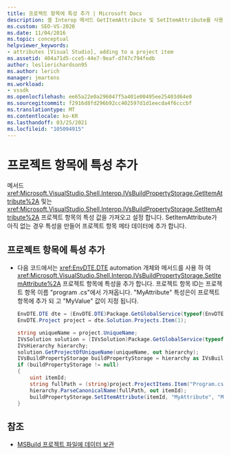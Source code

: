 ```yaml
---
title: 프로젝트 항목에 특성 추가 | Microsoft Docs
description: 셸 Interop 메서드 GetItemAttribute 및 SetItemAttribute를 사용 하 여 Visual Studio에서 프로젝트 항목에 특성을 추가 하는 방법에 대해 알아봅니다.
ms.custom: SEO-VS-2020
ms.date: 11/04/2016
ms.topic: conceptual
helpviewer_keywords:
- attributes [Visual Studio], adding to a project item
ms.assetid: 404a71d5-cce5-44e7-9eaf-d747c794fedb
author: leslierichardson95
ms.author: lerich
manager: jmartens
ms.workload:
- vssdk
ms.openlocfilehash: ee65a22e0a296047f5a401e00495ee25403d64e0
ms.sourcegitcommit: f2916d8fd296b92cc402597d1d1eecda4f6cccbf
ms.translationtype: MT
ms.contentlocale: ko-KR
ms.lasthandoff: 03/25/2021
ms.locfileid: "105094915"
---
```

# <a name="add-an-attribute-to-a-project-item"></a>프로젝트 항목에 특성 추가
메서드 <xref:Microsoft.VisualStudio.Shell.Interop.IVsBuildPropertyStorage.GetItemAttribute%2A> 및는 <xref:Microsoft.VisualStudio.Shell.Interop.IVsBuildPropertyStorage.SetItemAttribute%2A> 프로젝트 항목의 특성 값을 가져오고 설정 합니다. SetItemAttribute가 아직 없는 경우 특성을 만들어 프로젝트 항목 메타 데이터에 추가 합니다.

## <a name="add-an-attribute-to-a-project-item"></a>프로젝트 항목에 특성 추가

- 다음 코드에서는 <xref:EnvDTE.DTE> automation 개체와 메서드를 사용 하 여 <xref:Microsoft.VisualStudio.Shell.Interop.IVsBuildPropertyStorage.SetItemAttribute%2A> 프로젝트 항목에 특성을 추가 합니다. 프로젝트 항목 ID는 프로젝트 항목 이름 "program .cs"에서 가져옵니다. "MyAttribute" 특성은이 프로젝트 항목에 추가 되 고 "MyValue" 값이 지정 됩니다.

    ```csharp
    EnvDTE.DTE dte = (EnvDTE.DTE)Package.GetGlobalService(typeof(EnvDTE.DTE));
    EnvDTE.Project project = dte.Solution.Projects.Item(1);

    string uniqueName = project.UniqueName;
    IVsSolution solution = (IVsSolution)Package.GetGlobalService(typeof(SVsSolution));
    IVsHierarchy hierarchy;
    solution.GetProjectOfUniqueName(uniqueName, out hierarchy);
    IVsBuildPropertyStorage buildPropertyStorage = hierarchy as IVsBuildPropertyStorage;
    if (buildPropertyStorage != null)
    {
        uint itemId;
        string fullPath = (string)project.ProjectItems.Item("Program.cs").Properties.Item("FullPath").Value;
        hierarchy.ParseCanonicalName(fullPath, out itemId);
        buildPropertyStorage.SetItemAttribute(itemId, "MyAttribute", "MyValue");
    }

    ```

## <a name="see-also"></a>참조
- [MSBuild 프로젝트 파일에 데이터 보관](../extensibility/internals/persisting-data-in-the-msbuild-project-file.md)
